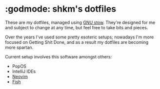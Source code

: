 # :godmode: shkm's dotfiles

These are my dotfiles, managed using [GNU stow](https://www.gnu.org/software/stow/). They're designed for me and subject to change at any time, but feel free to take bits and pieces.

Over the years I've used some pretty esoteric setups; nowadays I'm more focused on Getting Shit Done, and as a result my dotfiles are becoming more spartan.


Current setup involves this software amongst others:

- PopOS
- IntelliJ IDEs
- [Neovim](https://neovim.io/)
- [Fish](https://fishshell.com/)
